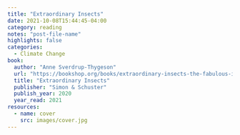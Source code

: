 ```yaml
---
title: "Extraordinary Insects"
date: 2021-10-08T15:44:45-04:00
category: reading
notes: "post-file-name"
highlights: false
categories:
  - Climate Change
book:
  author: "Anne Sverdrup-Thygeson"
  url: "https://bookshop.org/books/extraordinary-insects-the-fabulous-indispensable-creatures-who-run-our-world/9781982112882"
  title: "Extraordinary Insects"
  publisher: "Simon & Schuster"
  publish_year: 2020
  year_read: 2021
resources:
  - name: cover
    src: images/cover.jpg
---
```


